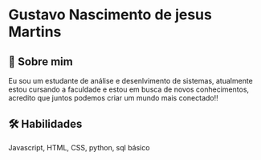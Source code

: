 # Gustavo Nascimento de jesus Martins


## 🚀 Sobre mim
Eu sou um estudante de análise e desenlvimento de sistemas, atualmente estou cursando a faculdade e estou em busca de novos conhecimentos, acredito que juntos podemos criar um mundo mais conectado!!




## 🛠 Habilidades
Javascript, HTML, CSS, python, sql básico 
